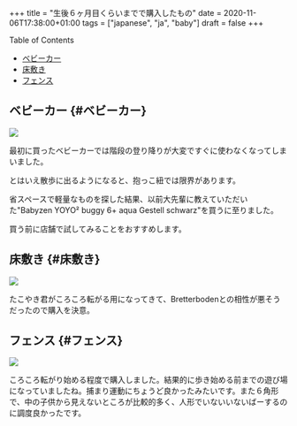 +++
title = "生後６ヶ月目くらいまでで購入したもの"
date = 2020-11-06T17:38:00+01:00
tags = ["japanese", "ja", "baby"]
draft = false
+++

<div class="ox-hugo-toc toc">
<div></div>

<div class="heading">Table of Contents</div>

- [ベビーカー](#ベビーカー)
- [床敷き](#床敷き)
- [フェンス](#フェンス)

</div>
<!--endtoc-->


## ベビーカー {#ベビーカー}

<a target="_blank"  href="https://www.amazon.de/gp/product/B085NWWCZG/ref=as_li_tl?ie=UTF8&camp=1638&creative=6742&creativeASIN=B085NWWCZG&linkCode=as2&tag=berlinbaby01-21&linkId=7cb785ceede0f65478787f8f8901747a"><img border="0" src="//ws-eu.amazon-adsystem.com/widgets/q?_encoding=UTF8&MarketPlace=DE&ASIN=B085NWWCZG&ServiceVersion=20070822&ID=AsinImage&WS=1&Format=_SL250_&tag=berlinbaby01-21" ></a><img src="//ir-de.amazon-adsystem.com/e/ir?t=berlinbaby01-21&l=am2&o=3&a=B085NWWCZG" width="1" height="1" border="0" alt="" style="border:none !important; margin:0px !important;" />

最初に買ったベビーカーでは階段の登り降りが大変ですぐに使わなくなってしまいました。

とはいえ散歩に出るようになると、抱っこ紐では限界があります。

省スペースで軽量なものを探した結果、以前大先輩に教えていただいた"Babyzen YOYO² buggy 6+ aqua Gestell schwarz"を買うに至りました。

買う前に店舗で試してみることをおすすめします。


## 床敷き {#床敷き}

<a href="https://www.amazon.de/-/en/gp/product/B07PPR94Y3/ref=as_li_ss_il?ie=UTF8&psc=1&linkCode=li2&tag=berlinbaby01-21&linkId=df102c60dfd76b5dd803b00bffd3cd5b&language=en_GB" target="_blank"><img border="0" src="//ws-eu.amazon-adsystem.com/widgets/q?_encoding=UTF8&ASIN=B07PPR94Y3&Format=_SL160_&ID=AsinImage&MarketPlace=DE&ServiceVersion=20070822&WS=1&tag=berlinbaby01-21&language=en_GB" ></a><img src="https://ir-de.amazon-adsystem.com/e/ir?t=berlinbaby01-21&language=en_GB&l=li2&o=3&a=B07PPR94Y3" width="1" height="1" border="0" alt="" style="border:none !important; margin:0px !important;" />

たこやき君がころころ転がる用になってきて、Bretterbodenとの相性が悪そうだったので購入を決意。


## フェンス {#フェンス}

<a href="https://www.amazon.de/gp/product/B07KKDDYFL/ref=as_li_ss_il?ie=UTF8&psc=1&linkCode=li2&tag=berlinbaby01-21&linkId=8b2f5233b22581a273b896bd3ca8cb0e&language=de_DE" target="_blank"><img border="0" src="//ws-eu.amazon-adsystem.com/widgets/q?_encoding=UTF8&ASIN=B07KKDDYFL&Format=_SL160_&ID=AsinImage&MarketPlace=DE&ServiceVersion=20070822&WS=1&tag=berlinbaby01-21&language=de_DE" ></a><img src="https://ir-de.amazon-adsystem.com/e/ir?t=berlinbaby01-21&language=de_DE&l=li2&o=3&a=B07KKDDYFL" width="1" height="1" border="0" alt="" style="border:none !important; margin:0px !important;" />

ころころ転がり始める程度で購入しました。結果的に歩き始める前までの遊び場になっていましたね。捕まり運動にちょうど良かったみたいです。また６角形で、中の子供から見えないところが比較的多く、人形でいないいないばーするのに調度良かったです。
